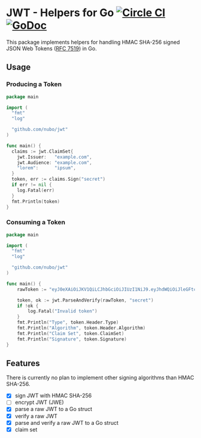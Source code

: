 # JWT - Helpers for Go [![Circle CI](https://circleci.com/gh/nubo/jwt/tree/develop.svg?style=svg)](https://circleci.com/gh/nubo/jwt/tree/develop) [![GoDoc](https://godoc.org/github.com/nubo/jwt?status.svg)](https://godoc.org/github.com/nubo/jwt)

This package implements helpers for handling HMAC SHA-256 signed JSON Web Tokens ([RFC 7519](https://tools.ietf.org/html/rfc7519)) in Go.

## Usage

### Producing a Token

```go
package main

import (
  "fmt"
  "log"

  "github.com/nubo/jwt"
)

func main() {
  claims := jwt.ClaimSet{
    jwt.Issuer:   "example.com",
    jwt.Audience: "example.com",
    "lorem":      "ipsum",
  }
  token, err := claims.Sign("secret")
  if err != nil {
    log.Fatal(err)
  }
  fmt.Println(token)
}
```

### Consuming a Token

```go
package main

import (
  "fmt"
  "log"

  "github.com/nubo/jwt"
)

func main() {
	rawToken := "eyJ0eXAiOiJKV1QiLCJhbGciOiJIUzI1NiJ9.eyJhdWQiOiJleGFtcGxlLmNvbSIsImlzcyI6ImV4YW1wbGUuY29tIiwibG9yZW0iOiJpcHN1bSJ9.VhJwcvoGPhr_sY_YG6-rMNwU0YnpDSGw7jlArsnj8eA"

	token, ok := jwt.ParseAndVerify(rawToken, "secret")
	if !ok {
		log.Fatal("Invalid token")
	}
	fmt.Println("Type", token.Header.Type)
	fmt.Println("Algorithm", token.Header.Algorithm)
	fmt.Println("Claim Set", token.ClaimSet)
	fmt.Println("Signature", token.Signature)
}
```

## Features

There is currently no plan to implement other signing algorithms than HMAC
SHA-256.

- [x] sign JWT with HMAC SHA-256
- [ ] encrypt JWT (JWE)
- [x] parse a raw JWT to a Go struct
- [x] verify a raw JWT
- [x] parse and verify a raw JWT to a Go struct
- [x] claim set

